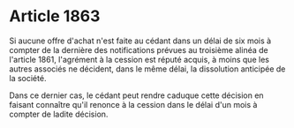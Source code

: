 # Article 1863

Si aucune offre d'achat n'est faite au cédant dans un délai de six mois à compter de la dernière des notifications prévues au troisième alinéa de l'article 1861, l'agrément à la cession est réputé acquis, à moins que les autres associés ne décident, dans le même délai, la dissolution anticipée de la société.

Dans ce dernier cas, le cédant peut rendre caduque cette décision en faisant connaître qu'il renonce à la cession dans le délai d'un mois à compter de ladite décision.
